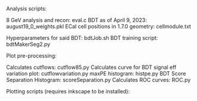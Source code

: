 Analysis scripts:

8 GeV analysis and recon: eval.c
BDT as of April 9, 2023: august19\_0\_weights.pkl
ECal cell positions in 1.7.0 geometry: cellmodule.txt

Hyperparameters for said BDT: bdtJob.sh
BDT training script: bdtMakerSeg2.py

Plot pre-processing:

Calculates cutflows: cutflow85.py
Calculates curve for BDT signal eff variation plot: cutflowvariation.py
maxPE histogram: histpe.py
BDT Score Separation Histogram: scoreSeparation.py
Calculates ROC curves: ROC.py

Plotting scripts (requires inkscape to be installed):


